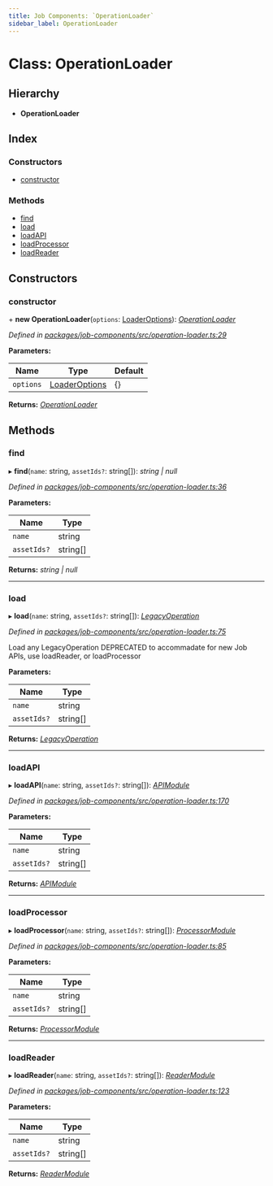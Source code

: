 ```yaml
---
title: Job Components: `OperationLoader`
sidebar_label: OperationLoader
---
```


# Class: OperationLoader

## Hierarchy

* **OperationLoader**

## Index

### Constructors

* [constructor](operationloader.md#constructor)

### Methods

* [find](operationloader.md#find)
* [load](operationloader.md#load)
* [loadAPI](operationloader.md#loadapi)
* [loadProcessor](operationloader.md#loadprocessor)
* [loadReader](operationloader.md#loadreader)

## Constructors

###  constructor

\+ **new OperationLoader**(`options`: [LoaderOptions](../interfaces/loaderoptions.md)): *[OperationLoader](operationloader.md)*

*Defined in [packages/job-components/src/operation-loader.ts:29](https://github.com/terascope/teraslice/blob/78714a985/packages/job-components/src/operation-loader.ts#L29)*

**Parameters:**

Name | Type | Default |
------ | ------ | ------ |
`options` | [LoaderOptions](../interfaces/loaderoptions.md) |  {} |

**Returns:** *[OperationLoader](operationloader.md)*

## Methods

###  find

▸ **find**(`name`: string, `assetIds?`: string[]): *string | null*

*Defined in [packages/job-components/src/operation-loader.ts:36](https://github.com/terascope/teraslice/blob/78714a985/packages/job-components/src/operation-loader.ts#L36)*

**Parameters:**

Name | Type |
------ | ------ |
`name` | string |
`assetIds?` | string[] |

**Returns:** *string | null*

___

###  load

▸ **load**(`name`: string, `assetIds?`: string[]): *[LegacyOperation](../interfaces/legacyoperation.md)*

*Defined in [packages/job-components/src/operation-loader.ts:75](https://github.com/terascope/teraslice/blob/78714a985/packages/job-components/src/operation-loader.ts#L75)*

Load any LegacyOperation
DEPRECATED to accommadate for new Job APIs,
use loadReader, or loadProcessor

**Parameters:**

Name | Type |
------ | ------ |
`name` | string |
`assetIds?` | string[] |

**Returns:** *[LegacyOperation](../interfaces/legacyoperation.md)*

___

###  loadAPI

▸ **loadAPI**(`name`: string, `assetIds?`: string[]): *[APIModule](../interfaces/apimodule.md)*

*Defined in [packages/job-components/src/operation-loader.ts:170](https://github.com/terascope/teraslice/blob/78714a985/packages/job-components/src/operation-loader.ts#L170)*

**Parameters:**

Name | Type |
------ | ------ |
`name` | string |
`assetIds?` | string[] |

**Returns:** *[APIModule](../interfaces/apimodule.md)*

___

###  loadProcessor

▸ **loadProcessor**(`name`: string, `assetIds?`: string[]): *[ProcessorModule](../interfaces/processormodule.md)*

*Defined in [packages/job-components/src/operation-loader.ts:85](https://github.com/terascope/teraslice/blob/78714a985/packages/job-components/src/operation-loader.ts#L85)*

**Parameters:**

Name | Type |
------ | ------ |
`name` | string |
`assetIds?` | string[] |

**Returns:** *[ProcessorModule](../interfaces/processormodule.md)*

___

###  loadReader

▸ **loadReader**(`name`: string, `assetIds?`: string[]): *[ReaderModule](../interfaces/readermodule.md)*

*Defined in [packages/job-components/src/operation-loader.ts:123](https://github.com/terascope/teraslice/blob/78714a985/packages/job-components/src/operation-loader.ts#L123)*

**Parameters:**

Name | Type |
------ | ------ |
`name` | string |
`assetIds?` | string[] |

**Returns:** *[ReaderModule](../interfaces/readermodule.md)*
